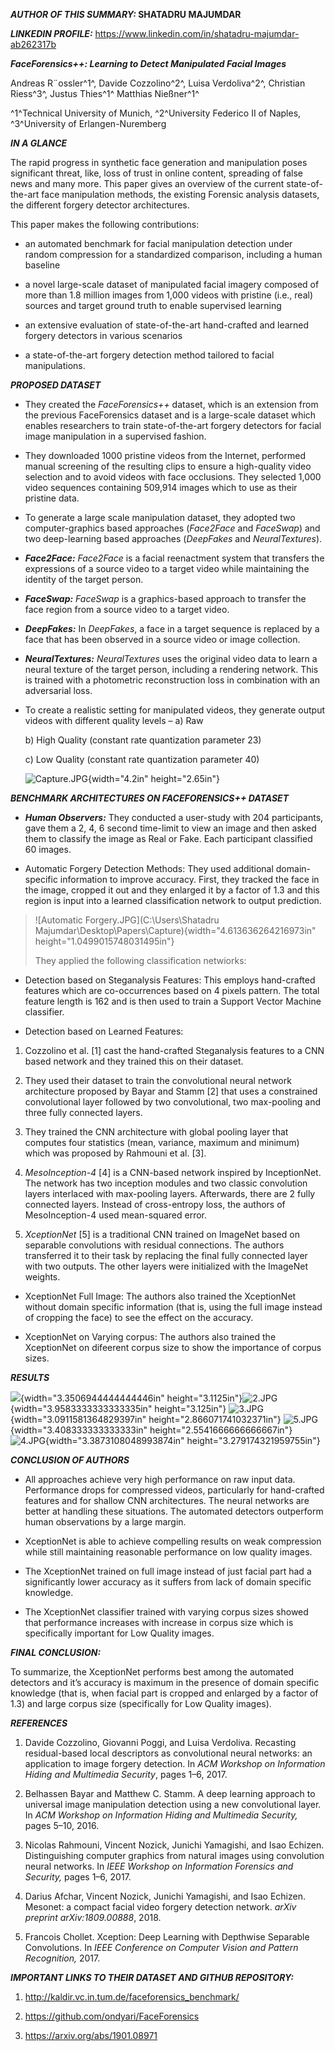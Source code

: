 ***AUTHOR OF THIS SUMMARY:* SHATADRU MAJUMDAR**

***LINKEDIN PROFILE:***
https://www.linkedin.com/in/shatadru-majumdar-ab262317b

***FaceForensics++: Learning to Detect Manipulated Facial Images***

Andreas R¨ossler^1^, Davide Cozzolino^2^, Luisa Verdoliva^2^, Christian
Riess^3^, Justus Thies^1^ Matthias Nießner^1^

^1^Technical University of Munich, ^2^University Federico II of Naples,
^3^University of Erlangen-Nuremberg

***IN A GLANCE***

The rapid progress in synthetic face generation and manipulation poses
significant threat, like, loss of trust in online content, spreading of
false news and many more. This paper gives an overview of the current
state-of-the-art face manipulation methods, the existing Forensic
analysis datasets, the different forgery detector architectures.

This paper makes the following contributions:

-   an automated benchmark for facial manipulation detection under
    random compression for a standardized comparison, including a human
    baseline

-   a novel large-scale dataset of manipulated facial imagery composed
    of more than 1.8 million images from 1,000 videos with pristine
    (i.e., real) sources and target ground truth to enable supervised
    learning

-   an extensive evaluation of state-of-the-art hand-crafted and learned
    forgery detectors in various scenarios

-   a state-of-the-art forgery detection method tailored to facial
    manipulations.

***PROPOSED DATASET***

-   They created the *FaceForensics++* dataset, which is an extension
    from the previous FaceForensics dataset and is a large-scale dataset
    which enables researchers to train state-of-the-art forgery
    detectors for facial image manipulation in a supervised fashion.

-   They downloaded 1000 pristine videos from the Internet, performed
    manual screening of the resulting clips to ensure a high-quality
    video selection and to avoid videos with face occlusions. They
    selected 1,000 video sequences containing 509,914 images which to
    use as their pristine data.

-   To generate a large scale manipulation dataset, they adopted two
    computer-graphics based approaches (*Face2Face* and *FaceSwap*) and
    two deep-learning based approaches (*DeepFakes* and
    *NeuralTextures*).

<!-- -->

-   ***Face2Face:*** *Face2Face* is a facial reenactment system that
    transfers the expressions of a source video to a target video while
    maintaining the identity of the target person.

-   ***FaceSwap:*** *FaceSwap* is a graphics-based approach to transfer
    the face region from a source video to a target video.

-   ***DeepFakes:*** In *DeepFakes*, a face in a target sequence is
    replaced by a face that has been observed in a source video or image
    collection.

-   ***NeuralTextures:*** *NeuralTextures* uses the original video data
    to learn a neural texture of the target person, including a
    rendering network. This is trained with a photometric reconstruction
    loss in combination with an adversarial loss.

<!-- -->

-   To create a realistic setting for manipulated videos, they generate
    output videos with different quality levels – a) Raw

    b\) High Quality (constant rate quantization parameter 23)

    c\) Low Quality (constant rate quantization parameter 40)

    ![Capture.JPG](media/image1.jpeg){width="4.2in" height="2.65in"}

***BENCHMARK ARCHITECTURES ON FACEFORENSICS++ DATASET***

-   ***Human Observers:*** They conducted a user-study with 204
    participants, gave them a 2, 4, 6 second time-limit to view an image
    and then asked them to classify the image as Real or Fake. Each
    participant classified 60 images.

-   Automatic Forgery Detection Methods: They used additional
    domain-specific information to improve accuracy. First, they tracked
    the face in the image, cropped it out and they enlarged it by a
    factor of 1.3 and this region is input into a learned classification
    network to output prediction.

> ![Automatic
> Forgery.JPG](C:\Users\Shatadru Majumdar\Desktop\Papers\Capture){width="4.613636264216973in"
> height="1.0499015748031495in"}
>
> They applied the following classification netwiorks:

-   Detection based on Steganalysis Features: This employs hand-crafted
    features which are co-occurrences based on 4 pixels pattern. The
    total feature length is 162 and is then used to train a Support
    Vector Machine classifier.

-   Detection based on Learned Features:

1.  Cozzolino et al. \[1\] cast the hand-crafted Steganalysis features
    to a CNN based network and they trained this on their dataset.

2.  They used their dataset to train the convolutional neural network
    architecture proposed by Bayar and Stamm \[2\] that uses a
    constrained convolutional layer followed by two convolutional, two
    max-pooling and three fully connected layers.

3.  They trained the CNN architecture with global pooling layer that
    computes four statistics (mean, variance, maximum and minimum) which
    was proposed by Rahmouni et al. \[3\].

4.  *MesoInception-4* \[4\] is a CNN-based network inspired by
    InceptionNet. The network has two inception modules and two classic
    convolution layers interlaced with max-pooling layers. Afterwards,
    there are 2 fully connected layers. Instead of cross-entropy loss,
    the authors of MesoInception-4 used mean-squared error.

5.  *XceptionNet* \[5\] is a traditional CNN trained on ImageNet based
    on separable convolutions with residual connections. The authors
    transferred it to their task by replacing the final fully connected
    layer with two outputs. The other layers were initialized with the
    ImageNet weights.

-   XceptionNet Full Image: The authors also trained the XceptionNet
    without domain specific information (that is, using the full image
    instead of cropping the face) to see the effect on the accuracy.

-   XceptionNet on Varying corpus: The authors also trained the
    XceptionNet on difeerent corpus size to show the importance of
    corpus sizes.

***RESULTS***

![](media/image3.jpeg){width="3.3506944444444446in"
height="3.1125in"}![2.JPG](media/image4.jpeg){width="3.9583333333333335in"
height="3.125in"}
![3.JPG](media/image5.jpeg){width="3.0911581364829397in"
height="2.866071741032371in"}
![5.JPG](media/image6.jpeg){width="3.408333333333333in"
height="2.5541666666666667in"}
![4.JPG](media/image7.jpeg){width="3.3873108048993874in"
height="3.279174321959755in"}

***CONCLUSION OF AUTHORS***

-   All approaches achieve very high performance on raw input data.
    Performance drops for compressed videos, particularly for
    hand-crafted features and for shallow CNN architectures. The neural
    networks are better at handling these situations. The automated
    detectors outperform human observations by a large margin.

-   XceptionNet is able to achieve compelling results on weak
    compression while still maintaining reasonable performance on low
    quality images.

-   The XceptionNet trained on full image instead of just facial part
    had a significantly lower accuracy as it suffers from lack of domain
    specific knowledge.

-   The XceptionNet classifier trained with varying corpus sizes showed
    that performance increases with increase in corpus size which is
    specifically important for Low Quality images.

***FINAL CONCLUSION:***

To summarize, the XceptionNet performs best among the automated
detectors and it’s accuracy is maximum in the presence of domain
specific knowledge (that is, when facial part is cropped and enlarged by
a factor of 1.3) and large corpus size (specifically for Low Quality
images).

***REFERENCES***

1.  Davide Cozzolino, Giovanni Poggi, and Luisa Verdoliva. Recasting
    residual-based local descriptors as convolutional neural networks:
    an application to image forgery detection. In *ACM Workshop on
    Information Hiding and Multimedia Security*, pages 1–6, 2017.

2.  Belhassen Bayar and Matthew C. Stamm. A deep learning approach to
    universal image manipulation detection using a new convolutional
    layer. In *ACM Workshop on Information Hiding and Multimedia
    Security,* pages 5–10, 2016.

3.  Nicolas Rahmouni, Vincent Nozick, Junichi Yamagishi, and Isao
    Echizen. Distinguishing computer graphics from natural images using
    convolution neural networks. In *IEEE Workshop on Information
    Forensics and Security,* pages 1–6, 2017.

4.  Darius Afchar, Vincent Nozick, Junichi Yamagishi, and Isao Echizen.
    Mesonet: a compact facial video forgery detection network. *arXiv
    preprint arXiv:1809.00888*, 2018.

5.  Francois Chollet. Xception: Deep Learning with Depthwise Separable
    Convolutions. In *IEEE Conference on Computer Vision and Pattern
    Recognition,* 2017.

***IMPORTANT LINKS TO THEIR DATASET AND GITHUB REPOSITORY:***

1.  <http://kaldir.vc.in.tum.de/faceforensics_benchmark/>

2.  <https://github.com/ondyari/FaceForensics>

3.  <https://arxiv.org/abs/1901.08971>


